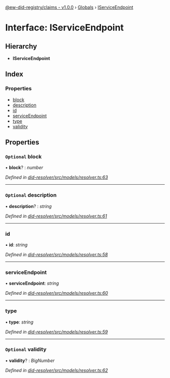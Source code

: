 [@ew-did-registry/claims - v1.0.0](../README.md) › [Globals](../globals.md) › [IServiceEndpoint](iserviceendpoint.md)

# Interface: IServiceEndpoint

## Hierarchy

* **IServiceEndpoint**

## Index

### Properties

* [block](iserviceendpoint.md#optional-block)
* [description](iserviceendpoint.md#optional-description)
* [id](iserviceendpoint.md#id)
* [serviceEndpoint](iserviceendpoint.md#serviceendpoint)
* [type](iserviceendpoint.md#type)
* [validity](iserviceendpoint.md#optional-validity)

## Properties

### `Optional` block

• **block**? : *number*

*Defined in [did-resolver/src/models/resolver.ts:63](https://github.com/energywebfoundation/ew-did-registry/blob/162cbcc/packages/did-resolver/src/models/resolver.ts#L63)*

___

### `Optional` description

• **description**? : *string*

*Defined in [did-resolver/src/models/resolver.ts:61](https://github.com/energywebfoundation/ew-did-registry/blob/162cbcc/packages/did-resolver/src/models/resolver.ts#L61)*

___

###  id

• **id**: *string*

*Defined in [did-resolver/src/models/resolver.ts:58](https://github.com/energywebfoundation/ew-did-registry/blob/162cbcc/packages/did-resolver/src/models/resolver.ts#L58)*

___

###  serviceEndpoint

• **serviceEndpoint**: *string*

*Defined in [did-resolver/src/models/resolver.ts:60](https://github.com/energywebfoundation/ew-did-registry/blob/162cbcc/packages/did-resolver/src/models/resolver.ts#L60)*

___

###  type

• **type**: *string*

*Defined in [did-resolver/src/models/resolver.ts:59](https://github.com/energywebfoundation/ew-did-registry/blob/162cbcc/packages/did-resolver/src/models/resolver.ts#L59)*

___

### `Optional` validity

• **validity**? : *BigNumber*

*Defined in [did-resolver/src/models/resolver.ts:62](https://github.com/energywebfoundation/ew-did-registry/blob/162cbcc/packages/did-resolver/src/models/resolver.ts#L62)*
